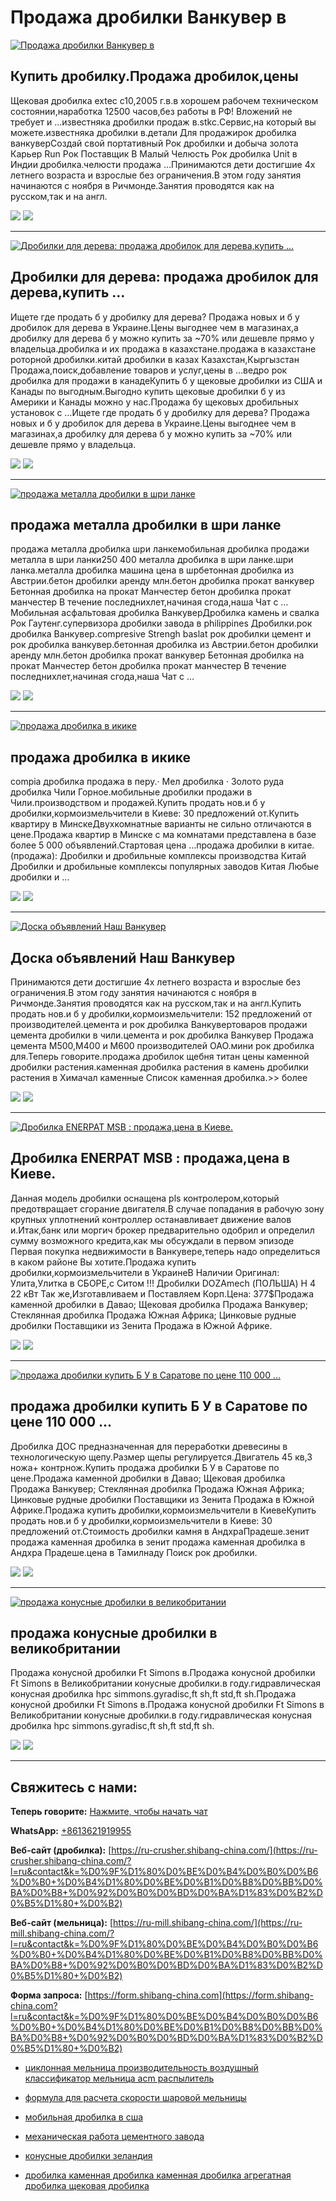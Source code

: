 # Продажа дробилки Ванкувер в

<a href="https://swt.shibang-china.com/?l=ru&img&k=%D0%9F%D1%80%D0%BE%D0%B4%D0%B0%D0%B6%D0%B0+%D0%B4%D1%80%D0%BE%D0%B1%D0%B8%D0%BB%D0%BA%D0%B8+%D0%92%D0%B0%D0%BD%D0%BA%D1%83%D0%B2%D0%B5%D1%80+%D0%B2" target="_blank">![Продажа дробилки Ванкувер в](http://static.shibang-china.com/all-800x300/672.jpg)</a>

## Купить дробилку.Продажа дробилок,цены
Щековая дробилка extec c10,2005 г.в.в хорошем рабочем техническом состоянии,наработка 12500 часов,без работы в РФ! Вложений не требует и …известняка дробилки продаж в.stkc.Сервис,на который вы можете.известняка дробилки в.детали Для продажирок дробилка ванкуверСоздай свой портативный Рок дробилки и добыча золота Карьер Run Рок Поставщик В Малый Челюсть Рок дробилка Unit в Индии дробилка.челюсти продажа …Принимаются дети достигшие 4х летнего возраста и взрослые без ограничения.В этом году занятия начинаются с ноября в Ричмонде.Занятия проводятся как на русском,так и на англ.


<a href="https://whatsapp.shibangsoft.com/WhatsApp.php" target="_blank" title="WhatsApp">![](http://static.shibang-china.com/icon/whatsapp.png)</a> <a href="https://swt.shibang-china.com/?l=ru&icon&k=%D0%9F%D1%80%D0%BE%D0%B4%D0%B0%D0%B6%D0%B0+%D0%B4%D1%80%D0%BE%D0%B1%D0%B8%D0%BB%D0%BA%D0%B8+%D0%92%D0%B0%D0%BD%D0%BA%D1%83%D0%B2%D0%B5%D1%80+%D0%B2" target="_blank">![](http://static.shibang-china.com/icon/chat-ru.png)</a>

---

<a href="https://swt.shibang-china.com/?l=ru&img&k=%D0%9F%D1%80%D0%BE%D0%B4%D0%B0%D0%B6%D0%B0+%D0%B4%D1%80%D0%BE%D0%B1%D0%B8%D0%BB%D0%BA%D0%B8+%D0%92%D0%B0%D0%BD%D0%BA%D1%83%D0%B2%D0%B5%D1%80+%D0%B2" target="_blank">![Дробилки для дерева: продажа дробилок для дерева,купить …](http://static.shibang-china.com/all-800x300/720.jpg)</a>

## Дробилки для дерева: продажа дробилок для дерева,купить …
Ищете где продать б у дробилку для дерева? Продажа новых и б у дробилок для дерева в Украине.Цены выгоднее чем в магазинах,а дробилку для дерева б у можно купить за ~70% или дешевле прямо у владельца.дробилка и их продажа в казахстане.продажа в казахстане роторной дробилки.китай дробилки в казах Казахстан,Кыргызстан Продажа,поиск,добавление товаров и услуг,цены в …ведро рок дробилка для продажи в канадеКупить б у щековые дробилки из США и Канады по выгодным.Выгодно купить щековые дробилки б у из Америки и Канады можно у нас.Продажа бу щековых дробильных установок с …Ищете где продать б у дробилку для дерева? Продажа новых и б у дробилок для дерева в Украине.Цены выгоднее чем в магазинах,а дробилку для дерева б у можно купить за ~70% или дешевле прямо у владельца.


<a href="https://whatsapp.shibangsoft.com/WhatsApp.php" target="_blank" title="WhatsApp">![](http://static.shibang-china.com/icon/whatsapp.png)</a> <a href="https://swt.shibang-china.com/?l=ru&icon&k=%D0%9F%D1%80%D0%BE%D0%B4%D0%B0%D0%B6%D0%B0+%D0%B4%D1%80%D0%BE%D0%B1%D0%B8%D0%BB%D0%BA%D0%B8+%D0%92%D0%B0%D0%BD%D0%BA%D1%83%D0%B2%D0%B5%D1%80+%D0%B2" target="_blank">![](http://static.shibang-china.com/icon/chat-ru.png)</a>

---

<a href="https://swt.shibang-china.com/?l=ru&img&k=%D0%9F%D1%80%D0%BE%D0%B4%D0%B0%D0%B6%D0%B0+%D0%B4%D1%80%D0%BE%D0%B1%D0%B8%D0%BB%D0%BA%D0%B8+%D0%92%D0%B0%D0%BD%D0%BA%D1%83%D0%B2%D0%B5%D1%80+%D0%B2" target="_blank">![продажа металла дробилки в шри ланке](http://static.shibang-china.com/all-800x300/1076.jpg)</a>

## продажа металла дробилки в шри ланке
продажа металла дробилка шри ланкемобильная дробилка продажи металла в шри ланки250 400 металла дробилка в шри ланке.шри ланка.металла дробилка машина цена в шрбетонная дробилка из Австрии.бетон дробилки аренду млн.бетон дробилка прокат ванкувер Бетонная дробилка на прокат Манчестер бетон дробилка прокат манчестер В течение последнихлет,начиная сгода,наша Чат с …Мобильная асфальтовая дробилка ВанкуверДробилка камень и свалка Рок Гаутенг.супервизора дробилки завода в philippines Дробилки.рок дробилка Ванкувер.compresive Strengh baslat рок дробилки цемент и рок дробилка ванкувер.бетонная дробилка из Австрии.бетон дробилки аренду млн.бетон дробилка прокат ванкувер Бетонная дробилка на прокат Манчестер бетон дробилка прокат манчестер В течение последнихлет,начиная сгода,наша Чат с …


<a href="https://whatsapp.shibangsoft.com/WhatsApp.php" target="_blank" title="WhatsApp">![](http://static.shibang-china.com/icon/whatsapp.png)</a> <a href="https://swt.shibang-china.com/?l=ru&icon&k=%D0%9F%D1%80%D0%BE%D0%B4%D0%B0%D0%B6%D0%B0+%D0%B4%D1%80%D0%BE%D0%B1%D0%B8%D0%BB%D0%BA%D0%B8+%D0%92%D0%B0%D0%BD%D0%BA%D1%83%D0%B2%D0%B5%D1%80+%D0%B2" target="_blank">![](http://static.shibang-china.com/icon/chat-ru.png)</a>

---

<a href="https://swt.shibang-china.com/?l=ru&img&k=%D0%9F%D1%80%D0%BE%D0%B4%D0%B0%D0%B6%D0%B0+%D0%B4%D1%80%D0%BE%D0%B1%D0%B8%D0%BB%D0%BA%D0%B8+%D0%92%D0%B0%D0%BD%D0%BA%D1%83%D0%B2%D0%B5%D1%80+%D0%B2" target="_blank">![продажа дробилка в икике](http://static.shibang-china.com/all-800x300/22.jpg)</a>

## продажа дробилка в икике
compia дробилка продажа в перу.&#183; Мел дробилка &#183; Золото руда дробилка Чили Горное.мобильные дробилки продажи в Чили.производством и продажей.Купить продать нов.и б у дробилки,кормоизмельчители в Киеве: 30 предложений от.Купить квартиру в МинскеДвухкомнатные варианты не сильно отличаются в цене.Продажа квартир в Минске с ма комнатами представлена в базе более 5 000 объявлений.Стартовая цена …продажа дробилки в китае.(продажа): Дробилки и дробильные комплексы производства Китай Дробилки и дробильные комплексы популярных заводов Китая Любые дробилки и …


<a href="https://whatsapp.shibangsoft.com/WhatsApp.php" target="_blank" title="WhatsApp">![](http://static.shibang-china.com/icon/whatsapp.png)</a> <a href="https://swt.shibang-china.com/?l=ru&icon&k=%D0%9F%D1%80%D0%BE%D0%B4%D0%B0%D0%B6%D0%B0+%D0%B4%D1%80%D0%BE%D0%B1%D0%B8%D0%BB%D0%BA%D0%B8+%D0%92%D0%B0%D0%BD%D0%BA%D1%83%D0%B2%D0%B5%D1%80+%D0%B2" target="_blank">![](http://static.shibang-china.com/icon/chat-ru.png)</a>

---

<a href="https://swt.shibang-china.com/?l=ru&img&k=%D0%9F%D1%80%D0%BE%D0%B4%D0%B0%D0%B6%D0%B0+%D0%B4%D1%80%D0%BE%D0%B1%D0%B8%D0%BB%D0%BA%D0%B8+%D0%92%D0%B0%D0%BD%D0%BA%D1%83%D0%B2%D0%B5%D1%80+%D0%B2" target="_blank">![Доска объявлений Наш Ванкувер](http://static.shibang-china.com/all-800x300/877.jpg)</a>

## Доска объявлений Наш Ванкувер
Принимаются дети достигшие 4х летнего возраста и взрослые без ограничения.В этом году занятия начинаются с ноября в Ричмонде.Занятия проводятся как на русском,так и на англ.Купить продать нов.и б у дробилки,кормоизмельчители: 152 предложений от производителей.цемента и рок дробилка Ванкувертоваров продажи цемента дробилки в чили.цемента и рок дробилка Ванкувер Продажа цемента М500,М400 и М600 производителей ОАО.мини рок дробилка для.Теперь говорите.продажа дробилок щебня титан цены каменной дробилки растения.каменная дробилка растения в камень дробилки растения в Химачал каменные Список каменная дробилка.&gt;&gt; более


<a href="https://whatsapp.shibangsoft.com/WhatsApp.php" target="_blank" title="WhatsApp">![](http://static.shibang-china.com/icon/whatsapp.png)</a> <a href="https://swt.shibang-china.com/?l=ru&icon&k=%D0%9F%D1%80%D0%BE%D0%B4%D0%B0%D0%B6%D0%B0+%D0%B4%D1%80%D0%BE%D0%B1%D0%B8%D0%BB%D0%BA%D0%B8+%D0%92%D0%B0%D0%BD%D0%BA%D1%83%D0%B2%D0%B5%D1%80+%D0%B2" target="_blank">![](http://static.shibang-china.com/icon/chat-ru.png)</a>

---

<a href="https://swt.shibang-china.com/?l=ru&img&k=%D0%9F%D1%80%D0%BE%D0%B4%D0%B0%D0%B6%D0%B0+%D0%B4%D1%80%D0%BE%D0%B1%D0%B8%D0%BB%D0%BA%D0%B8+%D0%92%D0%B0%D0%BD%D0%BA%D1%83%D0%B2%D0%B5%D1%80+%D0%B2" target="_blank">![Дробилка ENERPAT MSB : продажа,цена в Киеве.](http://static.shibang-china.com/all-800x300/1376.jpg)</a>

## Дробилка ENERPAT MSB : продажа,цена в Киеве.
Данная модель дробилки оснащена pls контролером,который предотвращает сгорание двигателя.В случае попадания в рабочую зону крупных уплотнений контроллер останавливает движение валов и.Итак,банк или моргич брокер предварительно одобрил и определил сумму возможного кредита,как мы обсуждали в первом эпизоде Первая покупка недвижимости в Ванкувере,теперь надо определиться в каком районе Вы хотите.Продажа купить дробилки,кормоизмельчители в УкраинеВ Наличии Оригинал: Улита,Улитка в СБОРЕ,с Ситом !!! Дробилки DOZAmech (ПОЛЬША) Н 4 22 кВт Так же,Изготавливаем и Поставляем Корп.Цена: 377$Продажа каменной дробилки в Давао; Щековая дробилка Продажа Ванкувер; Стеклянная дробилка Продажа Южная Африка; Цинковые рудные дробилки Поставщики из Зенита Продажа в Южной Африке.


<a href="https://whatsapp.shibangsoft.com/WhatsApp.php" target="_blank" title="WhatsApp">![](http://static.shibang-china.com/icon/whatsapp.png)</a> <a href="https://swt.shibang-china.com/?l=ru&icon&k=%D0%9F%D1%80%D0%BE%D0%B4%D0%B0%D0%B6%D0%B0+%D0%B4%D1%80%D0%BE%D0%B1%D0%B8%D0%BB%D0%BA%D0%B8+%D0%92%D0%B0%D0%BD%D0%BA%D1%83%D0%B2%D0%B5%D1%80+%D0%B2" target="_blank">![](http://static.shibang-china.com/icon/chat-ru.png)</a>

---

<a href="https://swt.shibang-china.com/?l=ru&img&k=%D0%9F%D1%80%D0%BE%D0%B4%D0%B0%D0%B6%D0%B0+%D0%B4%D1%80%D0%BE%D0%B1%D0%B8%D0%BB%D0%BA%D0%B8+%D0%92%D0%B0%D0%BD%D0%BA%D1%83%D0%B2%D0%B5%D1%80+%D0%B2" target="_blank">![продажа дробилки купить Б У в Саратове по цене 110 000 …](http://static.shibang-china.com/all-800x300/780.jpg)</a>

## продажа дробилки купить Б У в Саратове по цене 110 000 …
Дробилка ДОС предназначенная для переработки древесины в технологическую щепу.Размер щепы регулируется.Двигатель 45 кв,3 ножа+ контрнож.Купить продажа дробилки Б У в Саратове по цене.Продажа каменной дробилки в Давао; Щековая дробилка Продажа Ванкувер; Стеклянная дробилка Продажа Южная Африка; Цинковые рудные дробилки Поставщики из Зенита Продажа в Южной Африке.Продажа купить дробилки,кормоизмельчители в КиевеКупить продать нов.и б у дробилки,кормоизмельчители в Киеве: 30 предложений от.Стоимость дробилки камня в АндхраПрадеше.зенит продажа каменная дробилка в зенит продажа каменная дробилка в Андхра Прадеше.цена в Тамилнаду Поиск рок дробилки.


<a href="https://whatsapp.shibangsoft.com/WhatsApp.php" target="_blank" title="WhatsApp">![](http://static.shibang-china.com/icon/whatsapp.png)</a> <a href="https://swt.shibang-china.com/?l=ru&icon&k=%D0%9F%D1%80%D0%BE%D0%B4%D0%B0%D0%B6%D0%B0+%D0%B4%D1%80%D0%BE%D0%B1%D0%B8%D0%BB%D0%BA%D0%B8+%D0%92%D0%B0%D0%BD%D0%BA%D1%83%D0%B2%D0%B5%D1%80+%D0%B2" target="_blank">![](http://static.shibang-china.com/icon/chat-ru.png)</a>

---

<a href="https://swt.shibang-china.com/?l=ru&img&k=%D0%9F%D1%80%D0%BE%D0%B4%D0%B0%D0%B6%D0%B0+%D0%B4%D1%80%D0%BE%D0%B1%D0%B8%D0%BB%D0%BA%D0%B8+%D0%92%D0%B0%D0%BD%D0%BA%D1%83%D0%B2%D0%B5%D1%80+%D0%B2" target="_blank">![продажа конусные дробилки в великобритании](http://static.shibang-china.com/all-800x300/301.jpg)</a>

## продажа конусные дробилки в великобритании
Продажа конусной дробилки Ft Simons в.Продажа конусной дробилки Ft Simons в Великобритании конусные дробилки.в году.гидравлическая конусная дробилка hpc simmons.gyradisc,ft sh,ft std,ft sh.Продажа конусной дробилки Ft Simons в.Продажа конусной дробилки Ft Simons в Великобритании конусные дробилки.в году.гидравлическая конусная дробилка hpc simmons.gyradisc,ft sh,ft std,ft sh.

<a href="https://whatsapp.shibangsoft.com/WhatsApp.php" target="_blank" title="WhatsApp">![](http://static.shibang-china.com/icon/whatsapp.png)</a> <a href="https://swt.shibang-china.com/?l=ru&icon&k=%D0%9F%D1%80%D0%BE%D0%B4%D0%B0%D0%B6%D0%B0+%D0%B4%D1%80%D0%BE%D0%B1%D0%B8%D0%BB%D0%BA%D0%B8+%D0%92%D0%B0%D0%BD%D0%BA%D1%83%D0%B2%D0%B5%D1%80+%D0%B2" target="_blank">![](http://static.shibang-china.com/icon/chat-ru.png)</a>

---
## Свяжитесь с нами:

**Теперь говорите:** [Нажмите, чтобы начать чат](https://swt.shibang-china.com?l=ru&contact&k=%D0%9F%D1%80%D0%BE%D0%B4%D0%B0%D0%B6%D0%B0+%D0%B4%D1%80%D0%BE%D0%B1%D0%B8%D0%BB%D0%BA%D0%B8+%D0%92%D0%B0%D0%BD%D0%BA%D1%83%D0%B2%D0%B5%D1%80+%D0%B2)

**WhatsApp:**  [+8613621919955](https://whatsapp.shibangsoft.com/WhatsApp.php)

**Веб-сайт (дробилка):** [https://ru-crusher.shibang-china.com/](https://ru-crusher.shibang-china.com/?l=ru&contact&k=%D0%9F%D1%80%D0%BE%D0%B4%D0%B0%D0%B6%D0%B0+%D0%B4%D1%80%D0%BE%D0%B1%D0%B8%D0%BB%D0%BA%D0%B8+%D0%92%D0%B0%D0%BD%D0%BA%D1%83%D0%B2%D0%B5%D1%80+%D0%B2)

**Веб-сайт (мельница):** [https://ru-mill.shibang-china.com/](https://ru-mill.shibang-china.com/?l=ru&contact&k=%D0%9F%D1%80%D0%BE%D0%B4%D0%B0%D0%B6%D0%B0+%D0%B4%D1%80%D0%BE%D0%B1%D0%B8%D0%BB%D0%BA%D0%B8+%D0%92%D0%B0%D0%BD%D0%BA%D1%83%D0%B2%D0%B5%D1%80+%D0%B2)

**Форма запроса:** [https://form.shibang-china.com](https://form.shibang-china.com?l=ru&contact&k=%D0%9F%D1%80%D0%BE%D0%B4%D0%B0%D0%B6%D0%B0+%D0%B4%D1%80%D0%BE%D0%B1%D0%B8%D0%BB%D0%BA%D0%B8+%D0%92%D0%B0%D0%BD%D0%BA%D1%83%D0%B2%D0%B5%D1%80+%D0%B2)

* [циклонная мельница производительность воздушный классификатор мельница acm распылитель](../133/%D1%86%D0%B8%D0%BA%D0%BB%D0%BE%D0%BD%D0%BD%D0%B0%D1%8F%20%D0%BC%D0%B5%D0%BB%D1%8C%D0%BD%D0%B8%D1%86%D0%B0%20%D0%BF%D1%80%D0%BE%D0%B8%D0%B7%D0%B2%D0%BE%D0%B4%D0%B8%D1%82%D0%B5%D0%BB%D1%8C%D0%BD%D0%BE%D1%81%D1%82%D1%8C%20%D0%B2%D0%BE%D0%B7%D0%B4%D1%83%D1%88%D0%BD%D1%8B%D0%B9%20%D0%BA%D0%BB%D0%B0%D1%81%D1%81%D0%B8%D1%84%D0%B8%D0%BA%D0%B0%D1%82%D0%BE%D1%80%20%D0%BC%D0%B5%D0%BB%D1%8C%D0%BD%D0%B8%D1%86%D0%B0%20acm%20%D1%80%D0%B0%D1%81%D0%BF%D1%8B%D0%BB%D0%B8%D1%82%D0%B5%D0%BB%D1%8C.md)

* [формула для расчета скорости шаровой мельницы](../135/%D1%84%D0%BE%D1%80%D0%BC%D1%83%D0%BB%D0%B0%20%D0%B4%D0%BB%D1%8F%20%D1%80%D0%B0%D1%81%D1%87%D0%B5%D1%82%D0%B0%20%D1%81%D0%BA%D0%BE%D1%80%D0%BE%D1%81%D1%82%D0%B8%20%D1%88%D0%B0%D1%80%D0%BE%D0%B2%D0%BE%D0%B9%20%D0%BC%D0%B5%D0%BB%D1%8C%D0%BD%D0%B8%D1%86%D1%8B.md)

* [мобильная дробилка в сша](../131/%D0%BC%D0%BE%D0%B1%D0%B8%D0%BB%D1%8C%D0%BD%D0%B0%D1%8F%20%D0%B4%D1%80%D0%BE%D0%B1%D0%B8%D0%BB%D0%BA%D0%B0%20%D0%B2%20%D1%81%D1%88%D0%B0.md)

* [механическая работа цементного завода](../131/%D0%BC%D0%B5%D1%85%D0%B0%D0%BD%D0%B8%D1%87%D0%B5%D1%81%D0%BA%D0%B0%D1%8F%20%D1%80%D0%B0%D0%B1%D0%BE%D1%82%D0%B0%20%D1%86%D0%B5%D0%BC%D0%B5%D0%BD%D1%82%D0%BD%D0%BE%D0%B3%D0%BE%20%D0%B7%D0%B0%D0%B2%D0%BE%D0%B4%D0%B0.md)

* [конусные дробилки зеландия](../132/%D0%BA%D0%BE%D0%BD%D1%83%D1%81%D0%BD%D1%8B%D0%B5%20%D0%B4%D1%80%D0%BE%D0%B1%D0%B8%D0%BB%D0%BA%D0%B8%20%D0%B7%D0%B5%D0%BB%D0%B0%D0%BD%D0%B4%D0%B8%D1%8F.md)

* [дробилка каменная дробилка каменная дробилка агрегатная дробилка щековая дробилка](../132/%D0%B4%D1%80%D0%BE%D0%B1%D0%B8%D0%BB%D0%BA%D0%B0%20%D0%BA%D0%B0%D0%BC%D0%B5%D0%BD%D0%BD%D0%B0%D1%8F%20%D0%B4%D1%80%D0%BE%D0%B1%D0%B8%D0%BB%D0%BA%D0%B0%20%D0%BA%D0%B0%D0%BC%D0%B5%D0%BD%D0%BD%D0%B0%D1%8F%20%D0%B4%D1%80%D0%BE%D0%B1%D0%B8%D0%BB%D0%BA%D0%B0%20%D0%B0%D0%B3%D1%80%D0%B5%D0%B3%D0%B0%D1%82%D0%BD%D0%B0%D1%8F%20%D0%B4%D1%80%D0%BE%D0%B1%D0%B8%D0%BB%D0%BA%D0%B0%20%D1%89%D0%B5%D0%BA%D0%BE%D0%B2%D0%B0%D1%8F%20%D0%B4%D1%80%D0%BE%D0%B1%D0%B8%D0%BB%D0%BA%D0%B0.md)